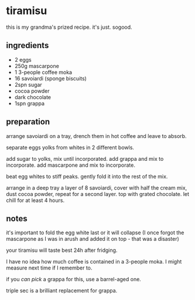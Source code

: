 # tiramisu

this is my grandma's prized recipe. it's just. sogood.

## ingredients

- 2 eggs
- 250g mascarpone
- 1 3-people coffee moka
- 16 savoiardi (sponge biscuits)
- 2spn sugar
- cocoa powder
- dark chocolate
- 1spn grappa

## preparation

arrange savoiardi on a tray, drench them in hot coffee and leave to absorb.

separate eggs yolks from whites in 2 different bowls.

add sugar to yolks, mix until incorporated. add grappa and mix to incorporate. add mascarpone and mix to incorporate.

beat egg whites to stiff peaks. gently fold it into the rest of the mix.

arrange in a deep tray a layer of 8 savoiardi, cover with half the cream mix, dust cocoa powder, repeat for a second layer. top with grated chocolate. let chill for at least 4 hours.

## notes

it's important to fold the egg white last or it will collapse (I once forgot the mascarpone as I was in arush and added it on top - that was a disaster)

your tiramisu will taste best 24h after fridging.

I have no idea how much coffee is contained in a 3-people moka. I might measure next time if I remember to.

if you *can pick* a grappa for this, use a barrel-aged one.

triple sec is a brilliant replacement for grappa.
